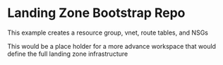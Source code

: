 # Landing Zone Bootstrap Repo

This example creates a resource group, vnet, route tables, and NSGs

This would be a place holder for a more advance workspace that would define the full landing zone infrastructure